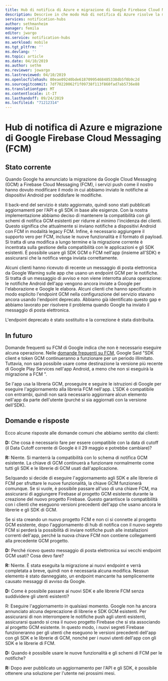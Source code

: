 ```yaml
---
title: Hub di notifica di Azure e migrazione di Google Firebase Cloud Messaging (FCM)
description: Descrive in che modo Hub di notifica di Azure risolve la migrazione da Google GCM a FCM.
services: notification-hubs
author: sethmanheim
manager: femila
editor: jwargo
ms.service: notification-hubs
ms.workload: mobile
ms.tgt_pltfrm: ''
ms.devlang: ''
ms.topic: article
ms.date: 04/10/2019
ms.author: sethm
ms.reviewer: jowargo
ms.lastreviewed: 04/10/2019
ms.openlocfilehash: 80eae09240bde61870995468485338db5f0b9c2d
ms.sourcegitcommit: 7df70220062f1f09738f113f860fad7ab5736e88
ms.translationtype: MT
ms.contentlocale: it-IT
ms.lasthandoff: 09/24/2019
ms.locfileid: "71212314"
---
```

# <a name="azure-notification-hubs-and-the-google-firebase-cloud-messaging-fcm-migration"></a>Hub di notifica di Azure e migrazione di Google Firebase Cloud Messaging (FCM)

## <a name="current-state"></a>Stato corrente

Quando Google ha annunciato la migrazione da Google Cloud Messaging (GCM) a Firebase Cloud Messaging (FCM), i servizi push come il nostro hanno dovuto modificare il modo in cui abbiamo inviato le notifiche ai dispositivi Android per soddisfare le modifiche.

Il back-end del servizio è stato aggiornato, quindi sono stati pubblicati aggiornamenti per l'API e gli SDK in base alle esigenze. Con la nostra implementazione abbiamo deciso di mantenere la compatibilità con gli schemi di notifica GCM esistenti per ridurre al minimo l'incidenza dei clienti. Questo significa che attualmente si inviano notifiche a dispositivi Android con FCM in modalità legacy FCM. Infine, è necessario aggiungere il supporto vero per FCM, incluse le nuove funzionalità e il formato di payload. Si tratta di una modifica a lungo termine e la migrazione corrente è incentrata sulla gestione della compatibilità con le applicazioni e gli SDK esistenti. È possibile usare gli SDK GCM o FCM nell'app (insieme all'SDK) e assicurarsi che la notifica venga inviata correttamente.

Alcuni clienti hanno ricevuto di recente un messaggio di posta elettronica da Google Warning sulle app che usano un endpoint GCM per le notifiche. Si tratta di un messaggio di avviso e non viene interrotta alcuna operazione: le notifiche Android dell'app vengono ancora inviate a Google per l'elaborazione e Google le elabora. Alcuni clienti che hanno specificato in modo esplicito l'endpoint GCM nella configurazione del servizio stavano ancora usando l'endpoint deprecato. Abbiamo già identificato questo gap e abbiamo lavorato per risolvere il problema quando Google ha inviato il messaggio di posta elettronica.

L'endpoint deprecato è stato sostituito e la correzione è stata distribuita.

## <a name="going-forward"></a>In futuro

Domande frequenti su FCM di Google indica che non è necessario eseguire alcuna operazione. Nelle [domande frequenti su FCM](https://developers.google.com/cloud-messaging/faq), Google Said "SDK client e token GCM continueranno a funzionare per un periodo illimitato. Tuttavia, non sarà possibile usare come destinazione la versione più recente di Google Play Services nell'app Android, a meno che non si eseguirà la migrazione a FCM ".

Se l'app usa la libreria GCM, proseguire e seguire le istruzioni di Google per eseguire l'aggiornamento alla libreria FCM nell'app. L'SDK è compatibile con entrambi, quindi non sarà necessario aggiornare alcun elemento nell'app da parte dell'utente (purché si sia aggiornati con la versione dell'SDK).

## <a name="questions-and-answers"></a>Domande e risposte

Ecco alcune risposte alle domande comuni che abbiamo sentito dai clienti:

**D:** Che cosa è necessario fare per essere compatibile con la data di cutoff (il Data Cutoff corrente di Google è il 29 maggio e potrebbe cambiare)?

**R:** Niente. Si manterrà la compatibilità con lo schema di notifica GCM esistente. La chiave di GCM continuerà a funzionare normalmente come tutti gli SDK e le librerie di GCM usati dall'applicazione.

Se/quando si decide di eseguire l'aggiornamento agli SDK e alle librerie di FCM per sfruttare le nuove funzionalità, la chiave GCM funzionerà comunque. Se si vuole, è possibile passare all'uso di una chiave FCM, ma assicurarsi di aggiungere Firebase al progetto GCM esistente durante la creazione del nuovo progetto Firebase. Questo garantisce la compatibilità con i clienti che eseguono versioni precedenti dell'app che usano ancora le librerie e gli SDK di GCM.

Se si sta creando un nuovo progetto FCM e non ci si connette al progetto GCM esistente, dopo l'aggiornamento di hub di notifica con il nuovo segreto FCM si perderà la possibilità di inviare notifiche push alle installazioni correnti dell'app, perché la nuova chiave FCM non contiene collegamenti alla precedente GCM progetto.

**D:** Perché ricevo questo messaggio di posta elettronica sui vecchi endpoint GCM usati? Cosa devo fare?

**R:** Niente. È stata eseguita la migrazione ai nuovi endpoint e verrà completata a breve, quindi non è necessaria alcuna modifica. Nessun elemento è stato danneggiato, un endpoint mancante ha semplicemente causato messaggi di avviso da Google.

**D:** Come è possibile passare ai nuovi SDK e alle librerie FCM senza suddividere gli utenti esistenti?

R: Eseguire l'aggiornamento in qualsiasi momento. Google non ha ancora annunciato alcuna deprecazione di librerie e SDK GCM esistenti. Per assicurarsi di non interrompere le notifiche push agli utenti esistenti, assicurarsi quando si crea il nuovo progetto Firebase che si sta associando al progetto GCM esistente. In questo modo, i nuovi segreti Firebase funzioneranno per gli utenti che eseguono le versioni precedenti dell'app con gli SDK e le librerie di GCM, nonché per i nuovi utenti dell'app con gli SDK e le librerie di FCM.

**D:** Quando è possibile usare le nuove funzionalità e gli schemi di FCM per le notifiche?

**R:** Dopo aver pubblicato un aggiornamento per l'API e gli SDK, è possibile ottenere una soluzione per l'utente nei prossimi mesi.
